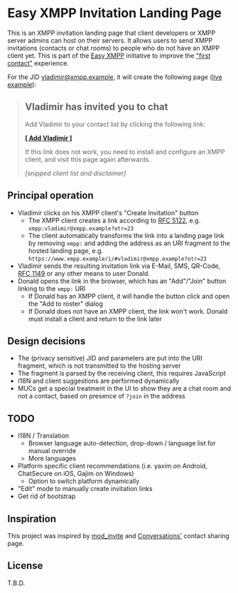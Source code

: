 # Easy XMPP Invitation Landing Page

This is an XMPP invitation landing page that client developers or XMPP server
admins can host on their servers. It allows users to send XMPP invitations
(contacts or chat rooms) to people who do not have an XMPP client yet. This is
part of the [Easy XMPP](https://wiki.xmpp.org/web/Easy_XMPP) initiative to
improve the ["first contact"](https://wiki.xmpp.org/web/Easy_Onboarding#First_Contact)
experience.

For the JID vladimir@xmpp.example, it will create the following page ([live example](https://yax.im/i/#vladimir@xmpp.example)):

> ## Vladimir has invited you to chat
> 
> Add Vladimir to your contact list by clicking the following link:
>
>   [**[ Add Vladimir ]**](https://yax.im/i/#vladimir@xmpp.example)
> 
> If this link does not work, you need to install and configure an XMPP client, and visit this page again afterwards.
> 
> *[snipped client list and disclaimer]*


## Principal operation

 * Vladimir clicks on his XMPP client's "Create Invitation" button
    * The XMPP client creates a link according to [RFC 5122](https://tools.ietf.org/html/rfc5122), e.g. `xmpp:vladimir@xmpp.example?otr=23`
    * The client automatically transforms the link into a landing page link by removing `xmpp:` and adding the address as an URI fragment to the hosted landing page, e.g. `https://www.xmpp.example/i/#vladimir@xmpp.example?otr=23`
 * Vladimir sends the resulting invitation link via E-Mail, SMS, QR-Code, [RFC 1149](https://tools.ietf.org/html/rfc1149) or any other means to user Donald.
 * Donald opens the link in the browser, which has an "Add"/"Join" button linking to the `xmpp:` URI
   * If Donald has an XMPP client, it will handle the button click and open the "Add to roster" dialog
   * If Donald does not have an XMPP client, the link won't work. Donald must install a client and return to the link later

## Design decisions

 * The (privacy sensitive) JID and parameters are put into the URI fragment, which is not transmitted to the hosting server
 * The fragment is parsed by the receiving client, this requires JavaScript
 * I18N and client suggestions are performed dynamically
 * MUCs get a special treatment in the UI to show they are a chat room and not a contact, based on presence of `?join` in the address


## TODO

 * I18N / Translation
   * Browser language auto-detection, drop-down / language list for manual override
   * More languages
 * Platform specific client recommendations (i.e. yaxim on Android, ChatSecure on iOS, Gajim on Windows)
   * Option to switch platform dynamically
 * "Edit" mode to manually create invitation links
 * Get rid of bootstrap

## Inspiration

This project was inspired by
[mod_invite](https://modules.prosody.im/mod_invite.html) and
[Conversations'](https://conversations.im/) contact sharing page.

## License

T.B.D.
